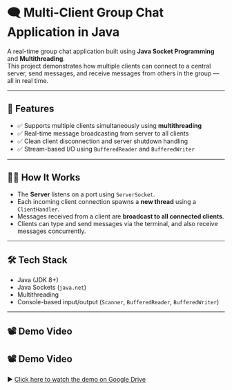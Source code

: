 # 🗨️ Multi-Client Group Chat Application in Java

A real-time group chat application built using **Java Socket Programming** and **Multithreading**.  
This project demonstrates how multiple clients can connect to a central server, send messages, and receive messages from others in the group — all in real time.

---

## 🚀 Features

- ✅ Supports multiple clients simultaneously using **multithreading**
- ✅ Real-time message broadcasting from server to all clients
- ✅ Clean client disconnection and server shutdown handling
- ✅ Stream-based I/O using `BufferedReader` and `BufferedWriter`

---

## 🧑‍💻 How It Works

- The **Server** listens on a port using `ServerSocket`.
- Each incoming client connection spawns a **new thread** using a `ClientHandler`.
- Messages received from a client are **broadcast to all connected clients**.
- Clients can type and send messages via the terminal, and also receive messages concurrently.

---

## 🛠️ Tech Stack

- Java (JDK 8+)
- Java Sockets (`java.net`)
- Multithreading
- Console-based input/output (`Scanner`, `BufferedReader`, `BufferedWriter`)

---
## 📽️ Demo Video

## 📽️ Demo Video

▶️ [Click here to watch the demo on Google Drive](https://drive.google.com/drive/folders/1VKmJI7cgjLexQeLXD4xGtQD8mIn6FH4t?usp=drive_link)


